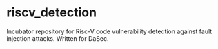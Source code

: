 # riscv_detection
Incubator repository for Risc-V code vulnerability detection against fault injection attacks. Written for DaSec.
